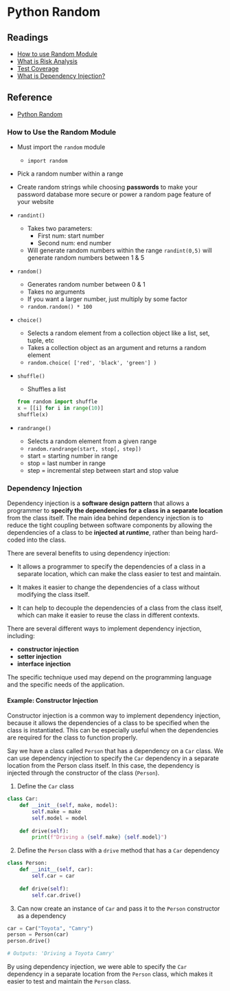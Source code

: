 # Python Random

## Readings

* [How to use Random Module](https://www.pythonforbeginners.com/random/how-to-use-the-random-module-in-python)
* [What is Risk Analysis](https://www.edureka.co/blog/risk-analysis-in-software-testing/)
* [Test Coverage](https://martinfowler.com/bliki/TestCoverage.html)
* [What is Dependency Injection?](https://www.freecodecamp.org/news/a-quick-intro-to-dependency-injection-what-it-is-and-when-to-use-it-7578c84fa88f/)

## Reference

* [Python Random](https://docs.python.org/3/library/random.html)

### How to Use the Random Module

* Must import the `random` module
  * `import random`
* Pick a random number within a range
* Create random strings while choosing **passwords** to make your password database more secure or power a random page feature of your website
* `randint()`
  * Takes two parameters:
    * First num: start number
    * Second num: end number
  * Will generate random numbers within the range
  `randint(0,5)` will generate random numbers between 1 & 5
* `random()`
  * Generates random number between 0 & 1
  * Takes no arguments
  * If you want a larger number, just multiply by some factor
  * `random.random() * 100`
* `choice()`
  * Selects a random element from a collection object like a list, set, tuple, etc
  * Takes a collection object as an argument and returns a random element
  * `random.choice( ['red', 'black', 'green'] )`
* `shuffle()`
  * Shuffles a list
  
  ```py
  from random import shuffle
  x = [[i] for i in range(10)]
  shuffle(x)
  ```

* `randrange()`
  * Selects a random element from a given range
  * `random.randrange(start, stop[, step])`
  * start = starting number in range
  * stop = last number in range
  * step = incremental step between start and stop value

### Dependency Injection

Dependency injection is a **software design pattern** that allows a programmer to **specify the dependencies for a class in a separate location** from the class itself. The main idea behind dependency injection is to reduce the tight coupling between software components by allowing the dependencies of a class to be **injected at *runtime***, rather than being hard-coded into the class.

There are several benefits to using dependency injection:

* It allows a programmer to specify the dependencies of a class in a separate location, which can make the class easier to test and maintain.

* It makes it easier to change the dependencies of a class without modifying the class itself.

* It can help to decouple the dependencies of a class from the class itself, which can make it easier to reuse the class in different contexts.

There are several different ways to implement dependency injection, including:

* **constructor injection**
* **setter injection**
* **interface injection**

The specific technique used may depend on the programming language and the specific needs of the application.

#### Example: Constructor Injection

Constructor injection is a common way to implement dependency injection, because it allows the dependencies of a class to be specified when the class is instantiated. This can be especially useful when the dependencies are required for the class to function properly.

Say we have a class called `Person` that has a dependency on a `Car` class. We can use dependency injection to specify the `Car` dependency in a separate location from the Person class itself. In this case, the dependency is injected through the constructor of the class (`Person`).


1. Define the `Car` class

```py
class Car:
    def __init__(self, make, model):
        self.make = make
        self.model = model
    
    def drive(self):
        print(f"Driving a {self.make} {self.model}")
```

2. Define the `Person` class with a `drive` method that has a `Car` dependency

```py
class Person:
    def __init__(self, car):
        self.car = car
    
    def drive(self):
        self.car.drive()
```

3. Can now create an instance of `Car` and pass it to the `Person` constructor as a dependency

```py
car = Car("Toyota", "Camry")
person = Person(car)
person.drive()

# Outputs: 'Driving a Toyota Camry'
```

By using dependency injection, we were able to specify the `Car` dependency in a separate location from the `Person` class, which makes it easier to test and maintain the `Person` class.
